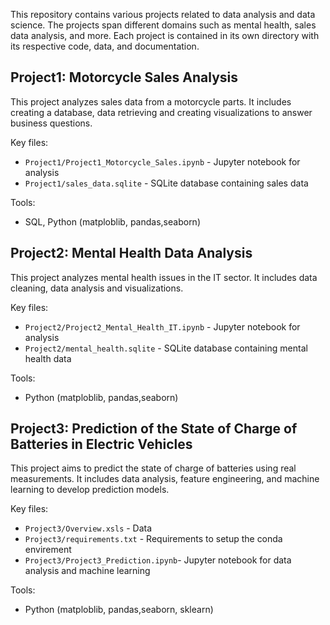 This repository contains various projects related to data analysis and data science. 
The projects span different domains such as mental health, sales data analysis, and more. 
Each project is contained in its own directory with its respective code, data, and documentation.

## Project1: Motorcycle Sales Analysis

This project analyzes sales data from a motorcycle parts. It includes creating a database, data retrieving and creating visualizations
to answer business questions. 

Key files:
- `Project1/Project1_Motorcycle_Sales.ipynb` - Jupyter notebook for analysis
- `Project1/sales_data.sqlite` - SQLite database containing sales data

Tools: 
- SQL, Python (matploblib, pandas,seaborn)

## Project2: Mental Health Data Analysis

This project analyzes mental health issues in the IT sector. It includes data cleaning, data analysis and visualizations.  

Key files:
- `Project2/Project2_Mental_Health_IT.ipynb` - Jupyter notebook for analysis
- `Project2/mental_health.sqlite` - SQLite database containing mental health data

Tools: 
- Python (matploblib, pandas,seaborn)

## Project3: Prediction of the State of Charge of Batteries in Electric Vehicles 

This project aims to predict the state of charge of batteries using real measurements. It includes data analysis, feature engineering, and machine learning to develop prediction models.

Key files: 
- `Project3/Overview.xsls` - Data
- `Project3/requirements.txt` - Requirements to setup the conda envirement
- `Project3/Project3_Prediction.ipynb`- Jupyter notebook for data analysis and machine learning 

Tools: 
- Python (matploblib, pandas,seaborn, sklearn)

